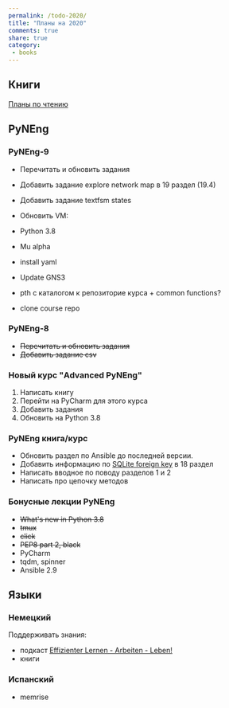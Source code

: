 ```yaml
---
permalink: /todo-2020/
title: "Планы на 2020"
comments: true
share: true
category:
 - books
---
```



## Книги

[Планы по чтению](https://natenka.github.io/to-read-2020/)

## PyNEng

### PyNEng-9

* Перечитать и обновить задания
* Добавить задание explore network map в 19 раздел (19.4)
* Добавить задание textfsm states
* Обновить VM:

 * Python 3.8
 * Mu alpha
 * install yaml
 * Update GNS3
 * pth с каталогом к репозиторие курса + common functions?
 * clone course repo

### PyNEng-8

* ~~Перечитать и обновить задания~~
* ~~Добавить задание csv~~

### Новый курс "Advanced PyNEng"

1. Написать книгу
2. Перейти на PyCharm для этого курса
3. Добавить задания
4. Обновить на Python 3.8

### PyNEng книга/курс

* Обновить раздел по Ansible до последней версии.
* Добавить информацию по [SQLite foreign key](https://pyneng.github.io/pyneng-3/db-foreign-key/) в 18 раздел
* Написать вводное по поводу разделов 1 и 2
* Написать про цепочку методов

### Бонусные лекции PyNEng

* ~~What's new in Python 3.8~~
* ~~tmux~~
* ~~click~~
* ~~PEP8 part 2, black~~
* PyCharm
* tqdm, spinner
* Ansible 2.9

## Языки

### Немецкий

Поддерживать знания:

* подкаст [Effizienter Lernen - Arbeiten - Leben!](https://www.selbst-management.biz/podcast-2/)
* книги

### Испанский

* memrise

